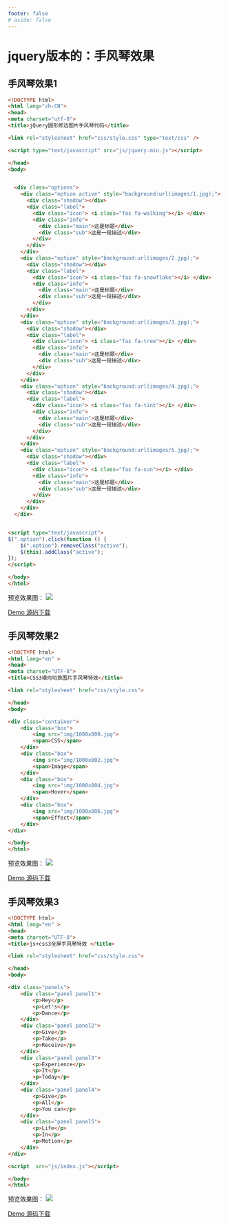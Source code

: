 ```yaml
---
footer: false
# aside: false
---
```


# jquery版本的：手风琴效果

## 手风琴效果1
```html
<!DOCTYPE html>
<html lang="zh-CN">
<head>
<meta charset="utf-8">
<title>jQuery圆形修边图片手风琴代码</title>

<link rel="stylesheet" href="css/style.css" type="text/css" />

<script type="text/javascript" src="js/jquery.min.js"></script>

</head>
<body>


  <div class="options">
    <div class="option active" style="background:url(images/1.jpg);">
      <div class="shadow"></div>
      <div class="label">
        <div class="icon"> <i class="fas fa-walking"></i> </div>
        <div class="info">
          <div class="main">这是标题</div>
          <div class="sub">这是一段描述</div>
        </div>
      </div>
    </div>
    <div class="option" style="background:url(images/2.jpg);">
      <div class="shadow"></div>
      <div class="label">
        <div class="icon"> <i class="fas fa-snowflake"></i> </div>
        <div class="info">
          <div class="main">这是标题</div>
          <div class="sub">这是一段描述</div>
        </div>
      </div>
    </div>
    <div class="option" style="background:url(images/3.jpg);">
      <div class="shadow"></div>
      <div class="label">
        <div class="icon"> <i class="fas fa-tree"></i> </div>
        <div class="info">
          <div class="main">这是标题</div>
          <div class="sub">这是一段描述</div>
        </div>
      </div>
    </div>
    <div class="option" style="background:url(images/4.jpg);">
      <div class="shadow"></div>
      <div class="label">
        <div class="icon"> <i class="fas fa-tint"></i> </div>
        <div class="info">
          <div class="main">这是标题</div>
          <div class="sub">这是一段描述</div>
        </div>
      </div>
    </div>
    <div class="option" style="background:url(images/5.jpg);">
      <div class="shadow"></div>
      <div class="label">
        <div class="icon"> <i class="fas fa-sun"></i> </div>
        <div class="info">
          <div class="main">这是标题</div>
          <div class="sub">这是一段描述</div>
        </div>
      </div>
    </div>
  </div>


<script type="text/javascript">
$(".option").click(function () {
	$(".option").removeClass("active");
	$(this).addClass("active");
});
</script>

</body>
</html>
```
预览效果图：
<img src="/public/pc-source-code/JQ/accordion1.png" />


[Demo 源码下载](/pc-source-code/JQ/accordion1.rar)

<!-- -------------------------------------------------------------------------- -->

## 手风琴效果2

```html
<!DOCTYPE html>
<html lang="en" >
<head>
<meta charset="UTF-8">
<title>CSS3横向切换图片手风琴特效</title>

<link rel="stylesheet" href="css/style.css">

</head>
<body>

<div class="container">
	<div class="box">
		<img src="img/1000x800.jpg">
		<span>CSS</span>
	</div>
	<div class="box">
		<img src="img/1000x802.jpg">
		<span>Image</span>
	</div>
	<div class="box">
		<img src="img/1000x804.jpg">
		<span>Hover</span>
	</div>
	<div class="box">
		<img src="img/1000x806.jpg">
		<span>Effect</span>
	</div>
</div>

</body>
</html>
```

预览效果图：
<img src="/public/pc-source-code/JQ/accordion2.png" />


[Demo 源码下载](/pc-source-code/JQ/accordion2.rar)

<!-- -------------------------------------------------------------------------- -->

## 手风琴效果3

```html
<!DOCTYPE html>
<html lang="en" >
<head>
<meta charset="UTF-8">
<title>js+css3全屏手风琴特效 </title>

<link rel="stylesheet" href="css/style.css">

</head>
<body>

<div class="panels">
	<div class="panel panel1">
		<p>Hey</p>
		<p>Let's</p>
		<p>Dance</p>
	</div>
	<div class="panel panel2">
		<p>Give</p>
		<p>Take</p>
		<p>Receive</p>
	</div>
	<div class="panel panel3">
		<p>Experience</p>
		<p>It</p>
		<p>Today</p>
	</div>
	<div class="panel panel4">
		<p>Give</p>
		<p>All</p>
		<p>You can</p>
	</div>
	<div class="panel panel5">
		<p>Life</p>
		<p>In</p>
		<p>Motion</p>
	</div>
</div>

<script  src="js/index.js"></script>

</body>
</html>

```
预览效果图：
<img src="/public/pc-source-code/JQ/accordion3.png" />


[Demo 源码下载](/pc-source-code/JQ/accordion3.rar)